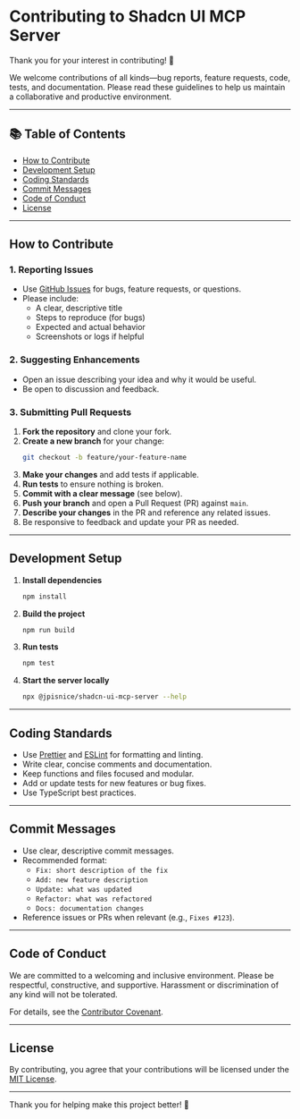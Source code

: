 # Contributing to Shadcn UI MCP Server

Thank you for your interest in contributing! 🎉

We welcome contributions of all kinds—bug reports, feature requests, code, tests, and documentation. Please read these guidelines to help us maintain a collaborative and productive environment.

---

## 📚 Table of Contents
- [How to Contribute](#how-to-contribute)
- [Development Setup](#development-setup)
- [Coding Standards](#coding-standards)
- [Commit Messages](#commit-messages)
- [Code of Conduct](#code-of-conduct)
- [License](#license)

---

## How to Contribute

### 1. Reporting Issues
- Use [GitHub Issues](https://github.com/Jpisnice/shadcn-ui-mcp-server/issues) for bugs, feature requests, or questions.
- Please include:
  - A clear, descriptive title
  - Steps to reproduce (for bugs)
  - Expected and actual behavior
  - Screenshots or logs if helpful

### 2. Suggesting Enhancements
- Open an issue describing your idea and why it would be useful.
- Be open to discussion and feedback.

### 3. Submitting Pull Requests
1. **Fork the repository** and clone your fork.
2. **Create a new branch** for your change:
   ```bash
   git checkout -b feature/your-feature-name
   ```
3. **Make your changes** and add tests if applicable.
4. **Run tests** to ensure nothing is broken.
5. **Commit with a clear message** (see below).
6. **Push your branch** and open a Pull Request (PR) against `main`.
7. **Describe your changes** in the PR and reference any related issues.
8. Be responsive to feedback and update your PR as needed.

---

## Development Setup

1. **Install dependencies**
   ```bash
   npm install
   ```
2. **Build the project**
   ```bash
   npm run build
   ```
3. **Run tests**
   ```bash
   npm test
   ```
4. **Start the server locally**
   ```bash
   npx @jpisnice/shadcn-ui-mcp-server --help
   ```

---

## Coding Standards
- Use [Prettier](https://prettier.io/) and [ESLint](https://eslint.org/) for formatting and linting.
- Write clear, concise comments and documentation.
- Keep functions and files focused and modular.
- Add or update tests for new features or bug fixes.
- Use TypeScript best practices.

---

## Commit Messages
- Use clear, descriptive commit messages.
- Recommended format:
  - `Fix: short description of the fix`
  - `Add: new feature description`
  - `Update: what was updated`
  - `Refactor: what was refactored`
  - `Docs: documentation changes`
- Reference issues or PRs when relevant (e.g., `Fixes #123`).

---

## Code of Conduct

We are committed to a welcoming and inclusive environment. Please be respectful, constructive, and supportive. Harassment or discrimination of any kind will not be tolerated.

For details, see the [Contributor Covenant](https://www.contributor-covenant.org/version/2/1/code_of_conduct/).

---

## License

By contributing, you agree that your contributions will be licensed under the [MIT License](LICENSE).

---

Thank you for helping make this project better! 🙏 